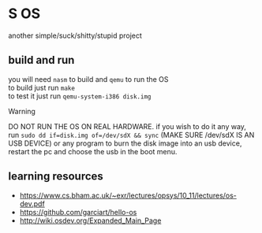 # S OS
another simple/suck/shitty/stupid project  
## build and run
you will need `nasm` to build and `qemu` to run the OS  
to build just run `make`  
to test it just run `qemu-system-i386 disk.img`
> [!WARNING]  
> DO NOT RUN THE OS ON REAL HARDWARE.
> if you wish to do it any way, run `sudo dd if=disk.img of=/dev/sdX && sync` (MAKE SURE /dev/sdX IS AN USB DEVICE) or any program to burn the disk image into an usb device, restart the pc and choose the usb in the boot menu.
## learning resources
- https://www.cs.bham.ac.uk/~exr/lectures/opsys/10_11/lectures/os-dev.pdf
- https://github.com/garciart/hello-os
- http://wiki.osdev.org/Expanded_Main_Page
